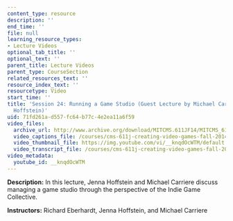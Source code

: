 ```yaml
---
content_type: resource
description: ''
end_time: ''
file: null
learning_resource_types:
- Lecture Videos
optional_tab_title: ''
optional_text: ''
parent_title: Lecture Videos
parent_type: CourseSection
related_resources_text: ''
resource_index_text: ''
resourcetype: Video
start_time: ''
title: 'Session 24: Running a Game Studio (Guest Lecture by Michael Carriere and Jenna
  Hoffstein)'
uid: 71fd261a-d557-fc64-b77c-4e2ea11a6f59
video_files:
  archive_url: http://www.archive.org/download/MITCMS.611JF14/MITCMS_611JF14_lec24_300k.mp4
  video_captions_file: /courses/cms-611j-creating-video-games-fall-2014/100a391415ac5f8ab02197d7ff60765a_knqdOcWTM.vtt
  video_thumbnail_file: https://img.youtube.com/vi/__knqdOcWTM/default.jpg
  video_transcript_file: /courses/cms-611j-creating-video-games-fall-2014/59521b672570553fdb525683c5b7be2e_knqdOcWTM.pdf
video_metadata:
  youtube_id: __knqdOcWTM
---
```


**Description:** In this lecture, Jenna Hoffstein and Michael Carriere discuss managing a game studio through the perspective of the Indie Game Collective.

**Instructors:** Richard Eberhardt, Jenna Hoffstein, and Michael Carriere